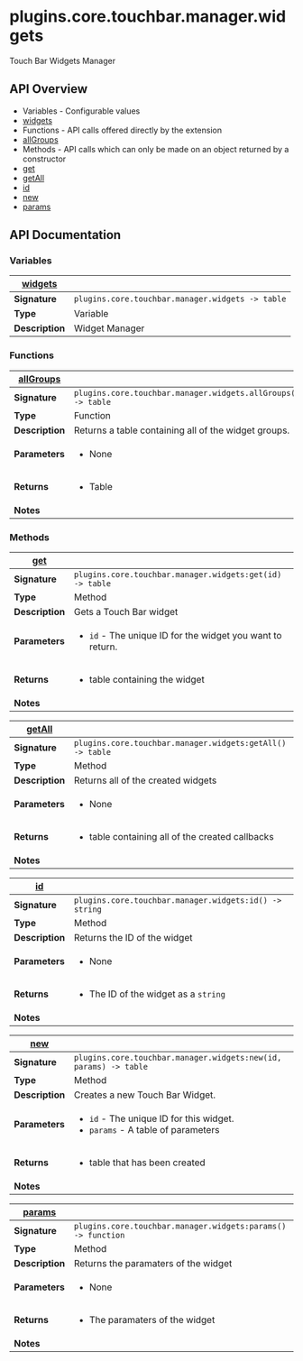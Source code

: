 # plugins.core.touchbar.manager.widgets

Touch Bar Widgets Manager

## API Overview
* Variables - Configurable values
 * [widgets](#widgets)
* Functions - API calls offered directly by the extension
 * [allGroups](#allGroups)
* Methods - API calls which can only be made on an object returned by a constructor
 * [get](#get)
 * [getAll](#getAll)
 * [id](#id)
 * [new](#new)
 * [params](#params)

## API Documentation

### Variables

| [widgets](#widgets)         |                                                                                     |
| --------------------------------------------|-------------------------------------------------------------------------------------|
| **Signature**                               | `plugins.core.touchbar.manager.widgets -> table`                                                                    |
| **Type**                                    | Variable                                                                     |
| **Description**                             | Widget Manager                                                                     |

### Functions

| [allGroups](#allGroups)         |                                                                                     |
| --------------------------------------------|-------------------------------------------------------------------------------------|
| **Signature**                               | `plugins.core.touchbar.manager.widgets.allGroups() -> table`                                                                    |
| **Type**                                    | Function                                                                     |
| **Description**                             | Returns a table containing all of the widget groups.                                                                     |
| **Parameters**                              | <ul><li>None</li></ul> |
| **Returns**                                 | <ul><li>Table</li></ul>          |
| **Notes**                                   | <ul></ul>                |

### Methods

| [get](#get)         |                                                                                     |
| --------------------------------------------|-------------------------------------------------------------------------------------|
| **Signature**                               | `plugins.core.touchbar.manager.widgets:get(id) -> table`                                                                    |
| **Type**                                    | Method                                                                     |
| **Description**                             | Gets a Touch Bar widget                                                                     |
| **Parameters**                              | <ul><li>`id`      - The unique ID for the widget you want to return.</li></ul> |
| **Returns**                                 | <ul><li>table containing the widget</li></ul>          |
| **Notes**                                   | <ul></ul>                |

| [getAll](#getAll)         |                                                                                     |
| --------------------------------------------|-------------------------------------------------------------------------------------|
| **Signature**                               | `plugins.core.touchbar.manager.widgets:getAll() -> table`                                                                    |
| **Type**                                    | Method                                                                     |
| **Description**                             | Returns all of the created widgets                                                                     |
| **Parameters**                              | <ul><li>None</li></ul> |
| **Returns**                                 | <ul><li>table containing all of the created callbacks</li></ul>          |
| **Notes**                                   | <ul></ul>                |

| [id](#id)         |                                                                                     |
| --------------------------------------------|-------------------------------------------------------------------------------------|
| **Signature**                               | `plugins.core.touchbar.manager.widgets:id() -> string`                                                                    |
| **Type**                                    | Method                                                                     |
| **Description**                             | Returns the ID of the widget                                                                     |
| **Parameters**                              | <ul><li>None</li></ul> |
| **Returns**                                 | <ul><li>The ID of the widget as a `string`</li></ul>          |
| **Notes**                                   | <ul></ul>                |

| [new](#new)         |                                                                                     |
| --------------------------------------------|-------------------------------------------------------------------------------------|
| **Signature**                               | `plugins.core.touchbar.manager.widgets:new(id, params) -> table`                                                                    |
| **Type**                                    | Method                                                                     |
| **Description**                             | Creates a new Touch Bar Widget.                                                                     |
| **Parameters**                              | <ul><li>`id` - The unique ID for this widget.</li><li>`params` - A table of parameters</li></ul> |
| **Returns**                                 | <ul><li>table that has been created</li></ul>          |
| **Notes**                                   | <ul></ul>                |

| [params](#params)         |                                                                                     |
| --------------------------------------------|-------------------------------------------------------------------------------------|
| **Signature**                               | `plugins.core.touchbar.manager.widgets:params() -> function`                                                                    |
| **Type**                                    | Method                                                                     |
| **Description**                             | Returns the paramaters of the widget                                                                     |
| **Parameters**                              | <ul><li>None</li></ul> |
| **Returns**                                 | <ul><li>The paramaters of the widget</li></ul>          |
| **Notes**                                   | <ul></ul>                |

